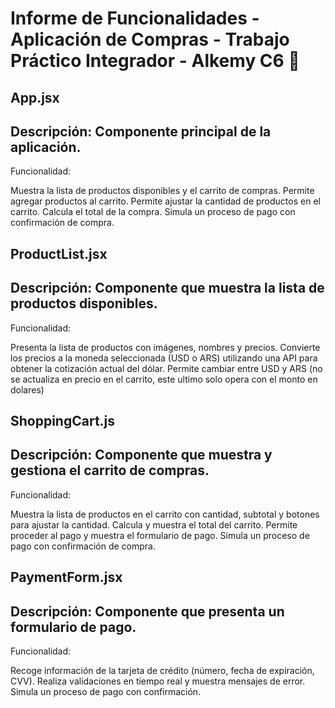 # Informe de Funcionalidades - Aplicación de Compras - Trabajo Práctico Integrador - Alkemy C6 🚀

## App.jsx

## Descripción: Componente principal de la aplicación.

Funcionalidad:

Muestra la lista de productos disponibles y el carrito de compras.
Permite agregar productos al carrito.
Permite ajustar la cantidad de productos en el carrito.
Calcula el total de la compra.
Simula un proceso de pago con confirmación de compra.

## ProductList.jsx

## Descripción: Componente que muestra la lista de productos disponibles.

Funcionalidad:

Presenta la lista de productos con imágenes, nombres y precios.
Convierte los precios a la moneda seleccionada (USD o ARS) utilizando una API para obtener la cotización actual del dólar.
Permite cambiar entre USD y ARS (no se actualiza en precio en el carrito, este ultimo solo opera con el monto en dolares)

## ShoppingCart.js

## Descripción: Componente que muestra y gestiona el carrito de compras.

Funcionalidad:

Muestra la lista de productos en el carrito con cantidad, subtotal y botones para ajustar la cantidad.
Calcula y muestra el total del carrito.
Permite proceder al pago y muestra el formulario de pago.
Simula un proceso de pago con confirmación de compra.

## PaymentForm.jsx

## Descripción: Componente que presenta un formulario de pago.

Funcionalidad:

Recoge información de la tarjeta de crédito (número, fecha de expiración, CVV).
Realiza validaciones en tiempo real y muestra mensajes de error.
Simula un proceso de pago con confirmación.

